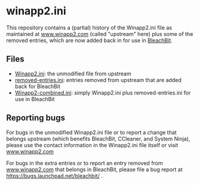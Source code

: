 # winapp2.ini

This repository contains a (partial) history of the Winapp2.ini file as maintained at www.winapp2.com (called "upstream" here) plus some of the removed entries, which are now added back in for use in [BleachBit](http://bleachbit.sourceforge.net).

## Files

* [Winapp2.ini](https://github.com/az0/winapp2.ini/blob/master/Winapp2.ini): the unmodified file from upstream
* [removed-entries.ini](https://github.com/az0/winapp2.ini/blob/master/removed-entries.ini): entries removed from upstream that are added back for BleachBit
* [Winapp2-combined.ini](https://github.com/az0/winapp2.ini/blob/master/Winapp2-combined.ini): simply Winapp2.ini plus removed-entries.ini for use in BleachBit

## Reporting bugs
For bugs in the unmodified Winapp2.ini file or to report a change that belongs upstream (which benefits BleachBit, CCleaner, and System Ninja), please use the contact information in the Winapp2.ini file itself or visit www.winapp2.com

For bugs in the extra entries or to report an entry removed from www.winapp2.com that belongs in BleachBit, please file a bug report at https://bugs.launchpad.net/bleachbit/ .
